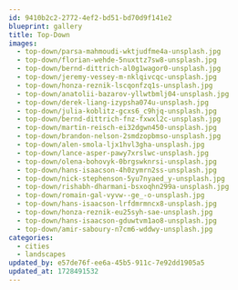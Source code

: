 ```yaml
---
id: 9410b2c2-2772-4ef2-bd51-bd70d9f141e2
blueprint: gallery
title: Top-Down
images:
  - top-down/parsa-mahmoudi-wktjudfme4a-unsplash.jpg
  - top-down/florian-wehde-5nuxttz7sw8-unsplash.jpg
  - top-down/bernd-dittrich-al0g1wagor0-unsplash.jpg
  - top-down/jeremy-vessey-m-nklqivcqc-unsplash.jpg
  - top-down/honza-reznik-lscqonfzq1s-unsplash.jpg
  - top-down/anatolii-bazarov-yllwtbmlj04-unsplash.jpg
  - top-down/derek-liang-izypsha074u-unsplash.jpg
  - top-down/julia-koblitz-gcxs6_c9hjq-unsplash.jpg
  - top-down/bernd-dittrich-fnz-fxwxl2c-unsplash.jpg
  - top-down/martin-reisch-ei32dgwn450-unsplash.jpg
  - top-down/brandon-nelson-2smdzopbmso-unsplash.jpg
  - top-down/alen-smola-ljx1hvl3gha-unsplash.jpg
  - top-down/lance-asper-pawy7xrslwc-unsplash.jpg
  - top-down/olena-bohovyk-0brgswknrsi-unsplash.jpg
  - top-down/hans-isaacson-4h0zymrn2ss-unsplash.jpg
  - top-down/nick-stephenson-5yu7nyaed_y-unsplash.jpg
  - top-down/rishabh-dharmani-bsxoqhn299a-unsplash.jpg
  - top-down/romain-gal-vyvw--ge_-o-unsplash.jpg
  - top-down/hans-isaacson-lrfdmrmncx8-unsplash.jpg
  - top-down/honza-reznik-eu25syh-sae-unsplash.jpg
  - top-down/hans-isaacson-gduwtvm1ao8-unsplash.jpg
  - top-down/amir-saboury-n7cm6-wddwy-unsplash.jpg
categories:
  - cities
  - landscapes
updated_by: e57de76f-ee6a-45b5-911c-7e92dd1905a5
updated_at: 1728491532
---
```

